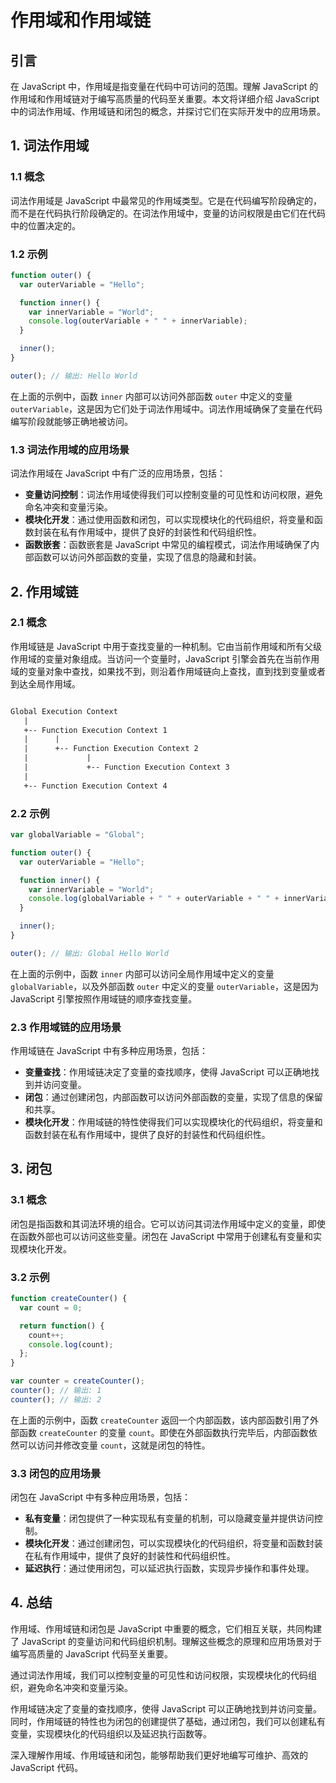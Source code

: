 # 作用域和作用域链

## 引言

在 JavaScript 中，作用域是指变量在代码中可访问的范围。理解 JavaScript 的作用域和作用域链对于编写高质量的代码至关重要。本文将详细介绍 JavaScript 中的词法作用域、作用域链和闭包的概念，并探讨它们在实际开发中的应用场景。

## 1. 词法作用域

### 1.1 概念

词法作用域是 JavaScript 中最常见的作用域类型。它是在代码编写阶段确定的，而不是在代码执行阶段确定的。在词法作用域中，变量的访问权限是由它们在代码中的位置决定的。

### 1.2 示例

```js
function outer() {
  var outerVariable = "Hello";

  function inner() {
    var innerVariable = "World";
    console.log(outerVariable + " " + innerVariable);
  }

  inner();
}

outer(); // 输出: Hello World
```

在上面的示例中，函数 `inner` 内部可以访问外部函数 `outer` 中定义的变量 `outerVariable`，这是因为它们处于词法作用域中。词法作用域确保了变量在代码编写阶段就能够正确地被访问。

### 1.3 词法作用域的应用场景

词法作用域在 JavaScript 中有广泛的应用场景，包括：

- **变量访问控制**：词法作用域使得我们可以控制变量的可见性和访问权限，避免命名冲突和变量污染。
- **模块化开发**：通过使用函数和闭包，可以实现模块化的代码组织，将变量和函数封装在私有作用域中，提供了良好的封装性和代码组织性。
- **函数嵌套**：函数嵌套是 JavaScript 中常见的编程模式，词法作用域确保了内部函数可以访问外部函数的变量，实现了信息的隐藏和封装。

## 2. 作用域链

### 2.1 概念

作用域链是 JavaScript 中用于查找变量的一种机制。它由当前作用域和所有父级作用域的变量对象组成。当访问一个变量时，JavaScript 引擎会首先在当前作用域的变量对象中查找，如果找不到，则沿着作用域链向上查找，直到找到变量或者到达全局作用域。


```txt

Global Execution Context
   |
   +-- Function Execution Context 1
   |      |
   |      +-- Function Execution Context 2
   |             |
   |             +-- Function Execution Context 3
   |
   +-- Function Execution Context 4

```

### 2.2 示例

```js
var globalVariable = "Global";

function outer() {
  var outerVariable = "Hello";

  function inner() {
    var innerVariable = "World";
    console.log(globalVariable + " " + outerVariable + " " + innerVariable);
  }

  inner();
}

outer(); // 输出: Global Hello World
```

在上面的示例中，函数 `inner` 内部可以访问全局作用域中定义的变量 `globalVariable`，以及外部函数 `outer` 中定义的变量 `outerVariable`，这是因为 JavaScript 引擎按照作用域链的顺序查找变量。

### 2.3 作用域链的应用场景

作用域链在 JavaScript 中有多种应用场景，包括：

- **变量查找**：作用域链决定了变量的查找顺序，使得 JavaScript 可以正确地找到并访问变量。
- **闭包**：通过创建闭包，内部函数可以访问外部函数的变量，实现了信息的保留和共享。
- **模块化开发**：作用域链的特性使得我们可以实现模块化的代码组织，将变量和函数封装在私有作用域中，提供了良好的封装性和代码组织性。

## 3. 闭包

### 3.1 概念

闭包是指函数和其词法环境的组合。它可以访问其词法作用域中定义的变量，即使在函数外部也可以访问这些变量。闭包在 JavaScript 中常用于创建私有变量和实现模块化开发。

### 3.2 示例

```js
function createCounter() {
  var count = 0;

  return function() {
    count++;
    console.log(count);
  };
}

var counter = createCounter();
counter(); // 输出: 1
counter(); // 输出: 2
```

在上面的示例中，函数 `createCounter` 返回一个内部函数，该内部函数引用了外部函数 `createCounter` 的变量 `count`。即使在外部函数执行完毕后，内部函数依然可以访问并修改变量 `count`，这就是闭包的特性。

### 3.3 闭包的应用场景

闭包在 JavaScript 中有多种应用场景，包括：

- **私有变量**：闭包提供了一种实现私有变量的机制，可以隐藏变量并提供访问控制。
- **模块化开发**：通过创建闭包，可以实现模块化的代码组织，将变量和函数封装在私有作用域中，提供了良好的封装性和代码组织性。
- **延迟执行**：通过使用闭包，可以延迟执行函数，实现异步操作和事件处理。

## 4. 总结

作用域、作用域链和闭包是 JavaScript 中重要的概念，它们相互关联，共同构建了 JavaScript 的变量访问和代码组织机制。理解这些概念的原理和应用场景对于编写高质量的 JavaScript 代码至关重要。

通过词法作用域，我们可以控制变量的可见性和访问权限，实现模块化的代码组织，避免命名冲突和变量污染。

作用域链决定了变量的查找顺序，使得 JavaScript 可以正确地找到并访问变量。同时，作用域链的特性也为闭包的创建提供了基础，通过闭包，我们可以创建私有变量，实现模块化的代码组织以及延迟执行函数等。

深入理解作用域、作用域链和闭包，能够帮助我们更好地编写可维护、高效的 JavaScript 代码。
